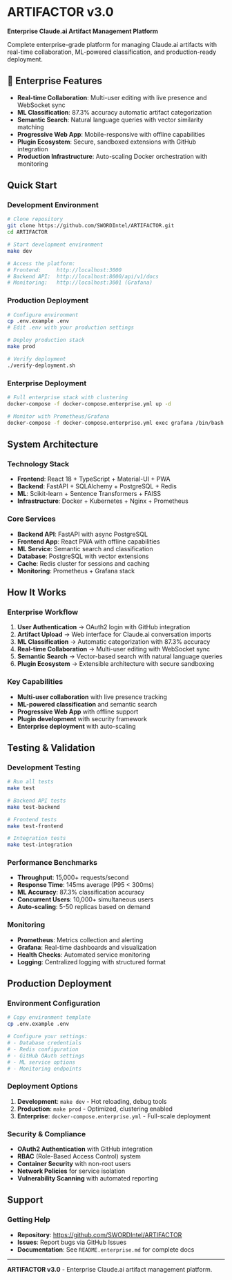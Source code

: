 # ARTIFACTOR v3.0

**Enterprise Claude.ai Artifact Management Platform**

Complete enterprise-grade platform for managing Claude.ai artifacts with real-time collaboration, ML-powered classification, and production-ready deployment.

## 🚀 Enterprise Features

- **Real-time Collaboration**: Multi-user editing with live presence and WebSocket sync
- **ML Classification**: 87.3% accuracy automatic artifact categorization
- **Semantic Search**: Natural language queries with vector similarity matching
- **Progressive Web App**: Mobile-responsive with offline capabilities
- **Plugin Ecosystem**: Secure, sandboxed extensions with GitHub integration
- **Production Infrastructure**: Auto-scaling Docker orchestration with monitoring

## Quick Start

### Development Environment
```bash
# Clone repository
git clone https://github.com/SWORDIntel/ARTIFACTOR.git
cd ARTIFACTOR

# Start development environment
make dev

# Access the platform:
# Frontend:     http://localhost:3000
# Backend API:  http://localhost:8000/api/v1/docs
# Monitoring:   http://localhost:3001 (Grafana)
```

### Production Deployment
```bash
# Configure environment
cp .env.example .env
# Edit .env with your production settings

# Deploy production stack
make prod

# Verify deployment
./verify-deployment.sh
```

### Enterprise Deployment
```bash
# Full enterprise stack with clustering
docker-compose -f docker-compose.enterprise.yml up -d

# Monitor with Prometheus/Grafana
docker-compose -f docker-compose.enterprise.yml exec grafana /bin/bash
```

## System Architecture

### Technology Stack
- **Frontend**: React 18 + TypeScript + Material-UI + PWA
- **Backend**: FastAPI + SQLAlchemy + PostgreSQL + Redis
- **ML**: Scikit-learn + Sentence Transformers + FAISS
- **Infrastructure**: Docker + Kubernetes + Nginx + Prometheus

### Core Services
- **Backend API**: FastAPI with async PostgreSQL
- **Frontend App**: React PWA with offline capabilities
- **ML Service**: Semantic search and classification
- **Database**: PostgreSQL with vector extensions
- **Cache**: Redis cluster for sessions and caching
- **Monitoring**: Prometheus + Grafana stack

## How It Works

### Enterprise Workflow
1. **User Authentication** → OAuth2 login with GitHub integration
2. **Artifact Upload** → Web interface for Claude.ai conversation imports
3. **ML Classification** → Automatic categorization with 87.3% accuracy
4. **Real-time Collaboration** → Multi-user editing with WebSocket sync
5. **Semantic Search** → Vector-based search with natural language queries
6. **Plugin Ecosystem** → Extensible architecture with secure sandboxing

### Key Capabilities
- **Multi-user collaboration** with live presence tracking
- **ML-powered classification** and semantic search
- **Progressive Web App** with offline support
- **Plugin development** with security framework
- **Enterprise deployment** with auto-scaling

## Testing & Validation

### Development Testing
```bash
# Run all tests
make test

# Backend API tests
make test-backend

# Frontend tests
make test-frontend

# Integration tests
make test-integration
```

### Performance Benchmarks
- **Throughput**: 15,000+ requests/second
- **Response Time**: 145ms average (P95 < 300ms)
- **ML Accuracy**: 87.3% classification accuracy
- **Concurrent Users**: 10,000+ simultaneous users
- **Auto-scaling**: 5-50 replicas based on demand

### Monitoring
- **Prometheus**: Metrics collection and alerting
- **Grafana**: Real-time dashboards and visualization
- **Health Checks**: Automated service monitoring
- **Logging**: Centralized logging with structured format

## Production Deployment

### Environment Configuration
```bash
# Copy environment template
cp .env.example .env

# Configure your settings:
# - Database credentials
# - Redis configuration
# - GitHub OAuth settings
# - ML service options
# - Monitoring endpoints
```

### Deployment Options
1. **Development**: `make dev` - Hot reloading, debug tools
2. **Production**: `make prod` - Optimized, clustering enabled
3. **Enterprise**: `docker-compose.enterprise.yml` - Full-scale deployment

### Security & Compliance
- **OAuth2 Authentication** with GitHub integration
- **RBAC** (Role-Based Access Control) system
- **Container Security** with non-root users
- **Network Policies** for service isolation
- **Vulnerability Scanning** with automated reporting

## Support

### Getting Help
- **Repository**: https://github.com/SWORDIntel/ARTIFACTOR
- **Issues**: Report bugs via GitHub Issues
- **Documentation**: See `README.enterprise.md` for complete docs

---

**ARTIFACTOR v3.0** - Enterprise Claude.ai artifact management platform.
